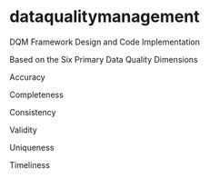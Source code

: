 # dataqualitymanagement
DQM Framework Design and Code Implementation

Based on the Six Primary Data Quality Dimensions

Accuracy

Completeness

Consistency

Validity

Uniqueness

Timeliness

